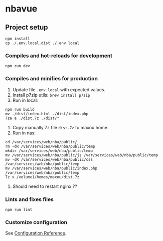 # nbavue

## Project setup
```
npm install
cp ./.env.local.dist ./.env.local
```

### Compiles and hot-reloads for development
```
npm run dev
```

### Compiles and minifies for production
1. Update file `.env.local` with expected values.
1. Install p7zip utils: `brew install p7zip`
1. Run in local:
```
npm run build
mv ./dist/index.html ./dist/index.php
7za a ./dist.7z ./dist/*
```
1. Copy manually 7z file `dist.7z` to maxou home.
1. Run in nas:
```
cd /var/services/web/nba/public/
rm -dR /var/services/web/nba/public/temp
mkdir /var/services/web/nba/public/temp
mv /var/services/web/nba/public/js /var/services/web/nba/public/temp
mv -dR /var/services/web/nba/public/css /var/services/web/nba/public/temp
mv /var/services/web/nba/public/index.php /var/services/web/nba/public/temp
7z x /volume1/homes/maxou/dist.7z
```
1. Should need to restart nginx ??

### Lints and fixes files
```
npm run lint
```

### Customize configuration
See [Configuration Reference](https://cli.vuejs.org/config/).
